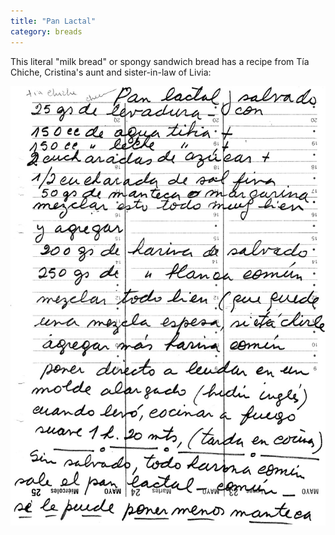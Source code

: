 ```yaml
---
title: "Pan Lactal"
category: breads
---
```


This literal "milk bread" or spongy sandwich bread has a recipe from Tía Chiche, Cristina's aunt and sister-in-law of Livia:

![](/images/recipe-pan-lactal-chiche.jpg)
